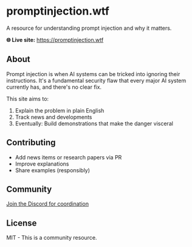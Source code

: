 # promptinjection.wtf

A resource for understanding prompt injection and why it matters.

**🌐 Live site:** https://promptinjection.wtf

## About

Prompt injection is when AI systems can be tricked into ignoring their instructions. It's a fundamental security flaw that every major AI system currently has, and there's no clear fix.

This site aims to:
1. Explain the problem in plain English
2. Track news and developments
3. Eventually: Build demonstrations that make the danger visceral

## Contributing

- Add news items or research papers via PR
- Improve explanations
- Share examples (responsibly)

## Community

[Join the Discord for coordination](https://discord.gg/XWjwB9XeWV)

## License

MIT - This is a community resource.